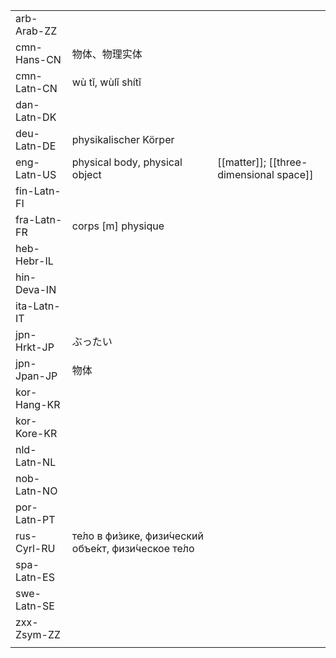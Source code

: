 | | | |
|-|-|-|
| arb-Arab-ZZ |  |  |
| cmn-Hans-CN | 物体、物理实体 |  |
| cmn-Latn-CN | wù tǐ, wùlǐ shítǐ |  |
| dan-Latn-DK |  |  |
| deu-Latn-DE | physikalischer Körper |  |
| eng-Latn-US | physical body, physical object | [[matter]]; [[three-dimensional space]] |
| fin-Latn-FI |  |  |
| fra-Latn-FR | corps [m] physique |  |
| heb-Hebr-IL |  |  |
| hin-Deva-IN |  |  |
| ita-Latn-IT |  |  |
| jpn-Hrkt-JP | ぶったい |  |
| jpn-Jpan-JP | 物体 |  |
| kor-Hang-KR |  |  |
| kor-Kore-KR |  |  |
| nld-Latn-NL |  |  |
| nob-Latn-NO |  |  |
| por-Latn-PT |  |  |
| rus-Cyrl-RU | те́ло в фи́зике, физи́ческий объе́кт, физи́ческое те́ло |  |
| spa-Latn-ES |  |  |
| swe-Latn-SE |  |  |
| zxx-Zsym-ZZ |  |  |
|  |  |  |